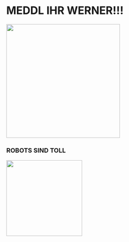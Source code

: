 # MEDDL IHR WERNER!!!
<img src="http://188.192.206.56/electrospoon.png" width="300">

### ROBOTS SIND TOLL
<img src="http://188.192.206.56/plume.jpg" width="200">

